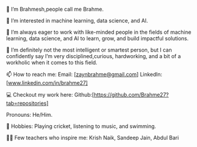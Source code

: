 👋 I’m Brahmesh,people call me Brahme.

👀 I’m interested in machine learning, data science, and AI.

🌱 I’m always eager to work with like-minded people in the fields of machine learning, data science, and AI to learn, grow, and build impactful solutions.

💞️ I’m definitely not the most intelligent or smartest person, but I can confidently say I’m very disciplined,curious, hardworking, and a bit of a workholic when it comes to this field.

📫 How to reach me:
Email: [zaynbrahme@gmail.com]
LinkedIn: [www.linkedin.com/in/brahme27]

💻 Checkout my work here: Github:[https://github.com/Brahme27?tab=repositories]

Pronouns: He/Him.

🎯 Hobbies: Playing cricket, listening to music, and swimming.

👩‍🏫 Few teachers who inspire me: Krish Naik, Sandeep Jain, Abdul Bari
